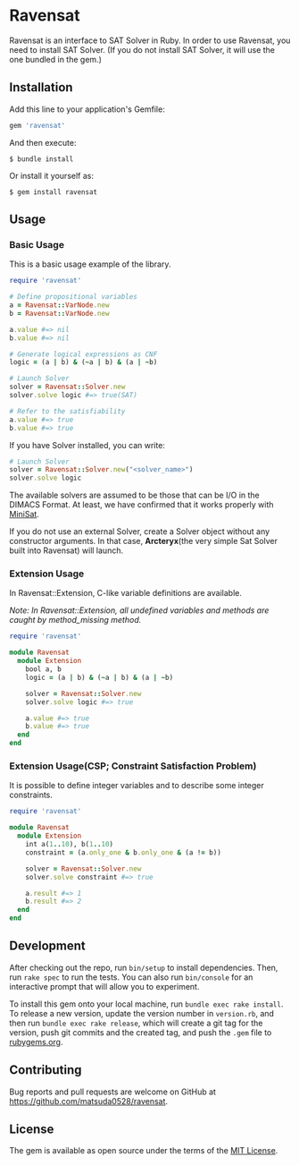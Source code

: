 # Ravensat

Ravensat is an interface to SAT Solver in Ruby.
In order to use Ravensat, you need to install SAT Solver.
(If you do not install SAT Solver, it will use the one bundled in the gem.)


## Installation

Add this line to your application's Gemfile:

```ruby
gem 'ravensat'
```

And then execute:

    $ bundle install

Or install it yourself as:

    $ gem install ravensat

## Usage
### Basic Usage
This is a basic usage example of the library.
```ruby
require 'ravensat'

# Define propositional variables
a = Ravensat::VarNode.new
b = Ravensat::VarNode.new

a.value #=> nil
b.value #=> nil

# Generate logical expressions as CNF
logic = (a | b) & (~a | b) & (a | ~b)

# Launch Solver
solver = Ravensat::Solver.new
solver.solve logic #=> true(SAT)

# Refer to the satisfiability
a.value #=> true
b.value #=> true
```

If you have Solver installed, you can write:
```ruby
# Launch Solver
solver = Ravensat::Solver.new("<solver_name>")
solver.solve logic
```
The available solvers are assumed to be those that can be I/O in the DIMACS Format.
At least, we have confirmed that it works properly with [MiniSat](https://github.com/niklasso/minisat).

If you do not use an external Solver, create a Solver object without any constructor arguments.
In that case, **Arcteryx**(the very simple Sat Solver built into Ravensat) will launch.

### Extension Usage
In Ravensat::Extension, C-like variable definitions are available.

*Note: In Ravensat::Extension, all undefined variables and methods are caught by method_missing method.*

```ruby
require 'ravensat'

module Ravensat
  module Extension
    bool a, b
    logic = (a | b) & (~a | b) & (a | ~b)

    solver = Ravensat::Solver.new
    solver.solve logic #=> true

    a.value #=> true
    b.value #=> true
  end
end
```

### Extension Usage(CSP; Constraint Satisfaction Problem)
It is possible to define integer variables and to describe some integer constraints.
```ruby
require 'ravensat'

module Ravensat
  module Extension
    int a(1..10), b(1..10)
    constraint = (a.only_one & b.only_one & (a != b))

    solver = Ravensat::Solver.new
    solver.solve constraint #=> true

    a.result #=> 1
    b.result #=> 2
  end
end
```

## Development

After checking out the repo, run `bin/setup` to install dependencies. Then, run `rake spec` to run the tests. You can also run `bin/console` for an interactive prompt that will allow you to experiment.

To install this gem onto your local machine, run `bundle exec rake install`. To release a new version, update the version number in `version.rb`, and then run `bundle exec rake release`, which will create a git tag for the version, push git commits and the created tag, and push the `.gem` file to [rubygems.org](https://rubygems.org).

## Contributing

Bug reports and pull requests are welcome on GitHub at https://github.com/matsuda0528/ravensat.

## License

The gem is available as open source under the terms of the [MIT License](https://opensource.org/licenses/MIT).
